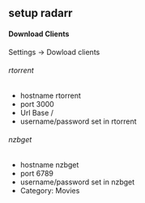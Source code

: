 ## setup radarr

#### Download Clients

Settings -> Dowload clients

###### rtorrent
- hostname rtorrent
- port 3000
- Url Base /
- username/password set in rtorrent
  
###### nzbget
- hostname nzbget
- port 6789
- username/password set in nzbget
- Category: Movies